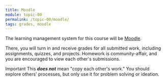 ```yaml
---
title: Moodle
module: topic-00
permalink: /topic-00/moodle/
tags: grades, moodle
---
```


<div class="divider-heading"></div>

The learning management system for this course will be [Moodle]({{site.data.moodle.main}}).

There, you will turn in and receive grades for all submitted work, including assignments, quizzes, and projects. Homework is community-affair, and you are encouraged to view each other's submissions.

<span class="label label-danger">Important</span> This **_does not_** mean "copy each other's work." You should explore others' processes, but only use it for problem solving or ideation.
